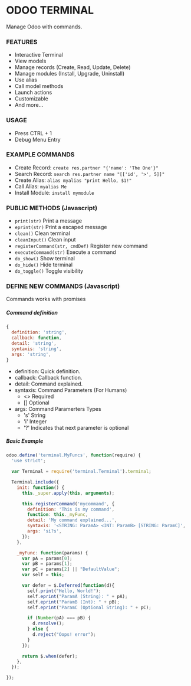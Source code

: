 # ODOO TERMINAL

Manage Odoo with commands.

### FEATURES
- Interactive Terminal
- View models
- Manage records (Create, Read, Update, Delete)
- Manage modules (Install, Upgrade, Uninstall)
- Use alias
- Call model methods
- Launch actions
- Customizable
- And more...

### USAGE
- Press CTRL + 1
- Debug Menu Entry

### EXAMPLE COMMANDS
- Create Record: ```create res.partner "{'name': 'The One'}"```
- Search Record: ```search res.partner name "[['id', '>', 5]]"```
- Create Alias: ```alias myalias "print Hello, $1!"```
- Call Alias: ```myalias Me```
- Install Module: ```install mymodule```


### PUBLIC METHODS (Javascript)
- ```print(str)``` Print a message
- ```eprint(str)``` Print a escaped message
- ```clean()``` Clean terminal
- ```cleanInput()``` Clean input
- ```registerCommand(str, cmdDef)``` Register new command
- ```executeCommand(str)``` Execute a command
- ```do_show()``` Show terminal
- ```do_hide()``` Hide terminal
- ```do_toggle()``` Toggle visibility

### DEFINE NEW COMMANDS (Javascript)
Commands works with promises

##### Command definition
```javascript
{
  definition: 'string',
  callback: function,
  detail: 'string',
  syntaxis: 'string',
  args: 'string',
}
```
- definition: Quick definition.
- callback: Callback function.
- detail: Command explained.
- syntaxis: Command Parameters (For Humans)
    - <> Required
    - [] Optional
- args: Command Paramerters Types
    - 's' String
    - 'i' Integer
    - '?' Indicates that next parameter is optional

##### Basic Example
```javascript
odoo.define('terminal.MyFuncs', function(require) {
  'use strict';

  var Terminal = require('terminal.Terminal').terminal;

  Terminal.include({
    init: function() {
      this._super.apply(this, arguments);

      this.registerCommand('mycommand', {
        definition: 'This is my command',
        function: this._myFunc,
        detail: 'My command explained...',
        syntaxis: '<STRING: ParamA> <INT: ParamB> [STRING: ParamC]',
        args: 'si?s',
      });
    },

    _myFunc: function(params) {
      var pA = params[0];
      var pB = params[1];
      var pC = params[2] || "DefaultValue";
      var self = this;

      var defer = $.Deferred(function(d){
        self.print("Hello, World!");
        self.eprint("ParamA (String): " + pA);
        self.eprint("ParamB (Int): " + pB);
        self.eprint("ParamC (Optional String): " + pC);

        if (Number(pA) === pB) {
          d.resolve();
        } else {
          d.reject("Oops! error");
        }
      });

      return $.when(defer);
    },
  });

});
```
